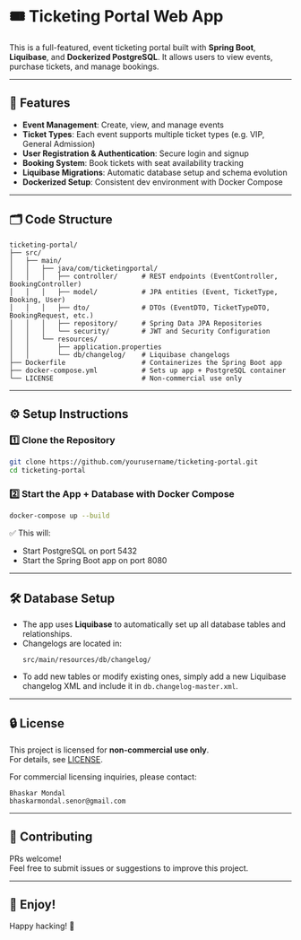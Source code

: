 ﻿# 🎟️ Ticketing Portal Web App

This is a full-featured, event ticketing portal built with **Spring Boot**, **Liquibase**, and **Dockerized PostgreSQL**. It allows users to view events, purchase tickets, and manage bookings.

---

## 🚀 Features

- **Event Management**: Create, view, and manage events
- **Ticket Types**: Each event supports multiple ticket types (e.g. VIP, General Admission)
- **User Registration & Authentication**: Secure login and signup
- **Booking System**: Book tickets with seat availability tracking
- **Liquibase Migrations**: Automatic database setup and schema evolution
- **Dockerized Setup**: Consistent dev environment with Docker Compose

---

## 🗂️ Code Structure

```
ticketing-portal/
├── src/
│   ├── main/
│   │   ├── java/com/ticketingportal/
│   │   │   ├── controller/      # REST endpoints (EventController, BookingController)
│   │   │   ├── model/           # JPA entities (Event, TicketType, Booking, User)
│   │   │   ├── dto/             # DTOs (EventDTO, TicketTypeDTO, BookingRequest, etc.)
│   │   │   ├── repository/      # Spring Data JPA Repositories
│   │   │   └── security/        # JWT and Security Configuration
│   │   └── resources/
│   │       ├── application.properties
│   │       └── db/changelog/    # Liquibase changelogs
├── Dockerfile                   # Containerizes the Spring Boot app
├── docker-compose.yml           # Sets up app + PostgreSQL container
└── LICENSE                      # Non-commercial use only
```

---

## ⚙️ Setup Instructions

### 1️⃣ Clone the Repository
```bash
git clone https://github.com/yourusername/ticketing-portal.git
cd ticketing-portal
```

### 2️⃣ Start the App + Database with Docker Compose
```bash
docker-compose up --build
```

✅ This will:
- Start PostgreSQL on port 5432
- Start the Spring Boot app on port 8080

---

## 🛠️ Database Setup

- The app uses **Liquibase** to automatically set up all database tables and relationships.
- Changelogs are located in:
  ```
  src/main/resources/db/changelog/
  ```
- To add new tables or modify existing ones, simply add a new Liquibase changelog XML and include it in `db.changelog-master.xml`.

---

## 🔒 License

This project is licensed for **non-commercial use only**.  
For details, see [LICENSE](LICENSE).

For commercial licensing inquiries, please contact:
```
Bhaskar Mondal
bhaskarmondal.senor@gmail.com
```

---

## 📢 Contributing

PRs welcome!  
Feel free to submit issues or suggestions to improve this project.

---

## 🚀 Enjoy!

Happy hacking! 🎉
